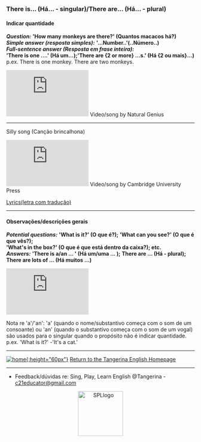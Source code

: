 ### There is... (Há... - singular)/There are... (Há... - plural)   

#### Indicar quantidade

***Question:*** **'How many monkeys are there?' (Quantos macacos há?)**  
***Simple answer (resposta simples):*** **'...Number..'(..Número..)**   
***Full-sentence answer (Resposta em frase inteira):***   
**'There is one ....' (Há um...);'There are {2 or more} ...s.' (Há {2 ou mais}...)**  
p.ex. There is one monkey. There are two monkeys.  

<iframe width="220" height="124" src="https://www.youtube.com/embed/bUvbOtOGeUs" frameborder="0" allow="accelerometer; autoplay; clipboard-write; encrypted-media; gyroscope; picture-in-picture" allowfullscreen></iframe>   
Video/song by Natural Genius  

***  

Silly song (Canção brincalhona)  
<iframe width="220" height="124" src="https://www.youtube.com/embed/EECsZ034E-w" title="YouTube video player" frameborder="0" allow="accelerometer; autoplay; clipboard-write; encrypted-media; gyroscope; picture-in-picture; web-share" allowfullscreen></iframe>  
Video/song by Cambridge University Press   

[Lyrics(letra com tradução)](https://tangerina-pt.github.io/English/tita)    

***

#### Observações/descrições gerais

***Potential questions:*** **'What is it?' (O que é?); 'What can you see?' (O que é que vês?);**  
**'What's in the box?' (O que é que está dentro da caixa?); etc.**  
***Answers:*** **'There is a/an ... ' (Há um/uma ... );**
**There are ... (Há - plural);**  
**There are lots of ... (Há muitos ...)**  

<iframe width="220" height="124" src="https://www.youtube.com/embed/ZjhOgnROluo" title="YouTube video player" frameborder="0" allow="accelerometer; autoplay; clipboard-write; encrypted-media; gyroscope; picture-in-picture; web-share" allowfullscreen></iframe>   

Nota re 'a'/'an': 'a' (quando o nome/substantivo começa com o som de um consoante) ou 'an' (quando o substantivo começa com o som de um vogal) são usados para o singular quando o propósito não é indicar quantidade. p.ex. 'What is it?' -'It's a cat.'  

***  

[![home](https://1blockatatime.github.io/English/images/home.png){:height="60px"}](https://tangerina-pt.github.io/English) [Return to the Tangerina English Homepage](https://tangerina-pt.github.io/English)  

***
* Feedback/dúvidas re: Sing, Play, Learn English @Tangerina - c21educator@gmail.com  
<p align="center">
<img width="120" src="https://1blockatatime.github.io/English/images2/spl_logo.png" alt="SPLlogo">
</p>





